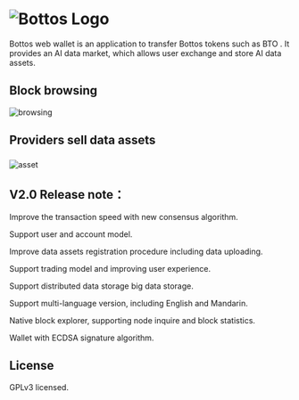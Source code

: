 # ![Bottos Logo](https://github.com/Bottos-project/wallet/blob/master/pic/logo.png)

Bottos web wallet is an application to transfer Bottos tokens such as BTO . It provides an AI data market, which allows user exchange and store AI data assets.
## Block browsing

![browsing](https://github.com/Bottos-project/wallet/blob/master/pic/browsing.jpg)

## Providers sell data assets
### 

![asset](https://github.com/Bottos-project/wallet/blob/master/pic/asset.png)

## V2.0 Release note：

   Improve the transaction speed with new consensus algorithm.
   
   Support user and account model.

   Improve data assets registration procedure including data uploading.

   Support trading model and improving user experience.

   Support distributed data storage big data storage.

   Support multi-language version, including English and Mandarin.

   Native block explorer, supporting node inquire and block statistics.

   Wallet with ECDSA signature algorithm.
## License
GPLv3 licensed.
